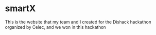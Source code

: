 # smartX
This is the website that my team and I created for the Dishack hackathon organized by Celec, and we won in this hackathon
